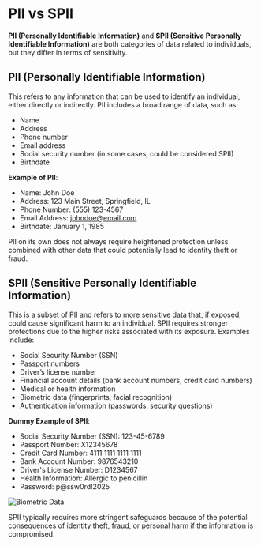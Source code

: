 # PII vs SPII

**PII (Personally Identifiable Information)** and **SPII (Sensitive Personally Identifiable Information)** are both categories of data related to individuals, but they differ in terms of sensitivity.

## PII (Personally Identifiable Information)
This refers to any information that can be used to identify an individual, either directly or indirectly. PII includes a broad range of data, such as:
- Name
- Address
- Phone number
- Email address
- Social security number (in some cases, could be considered SPII)
- Birthdate

**Example of PII**:
- Name: John Doe
- Address: 123 Main Street, Springfield, IL
- Phone Number: (555) 123-4567
- Email Address: johndoe@email.com
- Birthdate: January 1, 1985

PII on its own does not always require heightened protection unless combined with other data that could potentially lead to identity theft or fraud.

## SPII (Sensitive Personally Identifiable Information)
This is a subset of PII and refers to more sensitive data that, if exposed, could cause significant harm to an individual. SPII requires stronger protections due to the higher risks associated with its exposure. Examples include:
- Social Security Number (SSN)
- Passport numbers
- Driver’s license number
- Financial account details (bank account numbers, credit card numbers)
- Medical or health information
- Biometric data (fingerprints, facial recognition)
- Authentication information (passwords, security questions)
  
**Dummy Example of SPII**:
- Social Security Number (SSN): 123-45-6789
- Passport Number: X12345678
- Credit Card Number: 4111 1111 1111 1111
- Bank Account Number: 9876543210
- Driver's License Number: D1234567
- Health Information: Allergic to penicillin
- Password: p@ssw0rd!2025

![Biometric Data](https://i.pinimg.com/736x/d5/f9/82/d5f98275e3124293ec4c3a8b46b1329b.jpg)

SPII typically requires more stringent safeguards because of the potential consequences of identity theft, fraud, or personal harm if the information is compromised.
